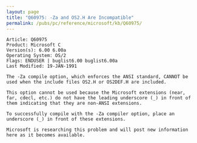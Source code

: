 ```yaml
---
layout: page
title: "Q60975: -Za and OS2.H Are Incompatible"
permalink: /pubs/pc/reference/microsoft/kb/Q60975/
---
```


	Article: Q60975
	Product: Microsoft C
	Version(s): 6.00 6.00a
	Operating System: OS/2
	Flags: ENDUSER | buglist6.00 buglist6.00a
	Last Modified: 19-JAN-1991
	
	The -Za compile option, which enforces the ANSI standard, CANNOT be
	used when the include files OS2.H or OS2DEF.H are included.
	
	This option cannot be used because the Microsoft extensions (near,
	far, cdecl, etc.) do not have the leading underscore (_) in front of
	them indicating that they are non-ANSI extensions.
	
	To successfully compile with the -Za compiler option, place an
	underscore (_) in front of these extensions.
	
	Microsoft is researching this problem and will post new information
	here as it becomes available.
